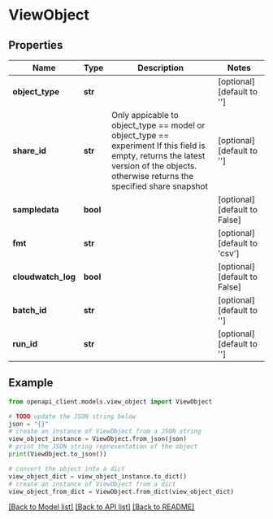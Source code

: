 # ViewObject


## Properties

Name | Type | Description | Notes
------------ | ------------- | ------------- | -------------
**object_type** | **str** |  | [optional] [default to '']
**share_id** | **str** |                  Only appicable to object_type &#x3D;&#x3D; model or object_type &#x3D;&#x3D; experiment                 If this field is empty, returns the latest version of the objects.                 otherwise returns the specified share snapshot | [optional] [default to '']
**sampledata** | **bool** |  | [optional] [default to False]
**fmt** | **str** |  | [optional] [default to 'csv']
**cloudwatch_log** | **bool** |  | [optional] [default to False]
**batch_id** | **str** |  | [optional] [default to '']
**run_id** | **str** |  | [optional] [default to '']

## Example

```python
from openapi_client.models.view_object import ViewObject

# TODO update the JSON string below
json = "{}"
# create an instance of ViewObject from a JSON string
view_object_instance = ViewObject.from_json(json)
# print the JSON string representation of the object
print(ViewObject.to_json())

# convert the object into a dict
view_object_dict = view_object_instance.to_dict()
# create an instance of ViewObject from a dict
view_object_from_dict = ViewObject.from_dict(view_object_dict)
```
[[Back to Model list]](../README.md#documentation-for-models) [[Back to API list]](../README.md#documentation-for-api-endpoints) [[Back to README]](../README.md)


